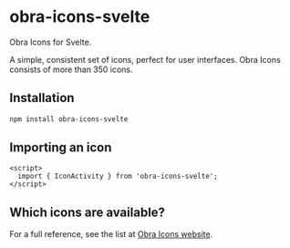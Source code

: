 # obra-icons-svelte

Obra Icons for Svelte.

A simple, consistent set of icons, perfect for user interfaces. Obra Icons consists of more than 350 icons.

## Installation

```bash
npm install obra-icons-svelte
```

## Importing an icon

```svelte
<script>
  import { IconActivity } from 'obra-icons-svelte';
</script>
```

## Which icons are available?

For a full reference, see the list at [Obra Icons website](https://icons.obra.studio/icons).
